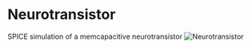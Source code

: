 # Neurotransistor
SPICE simulation of a memcapacitive neurotransistor
![Neurotransistor](https://user-images.githubusercontent.com/103260242/199729229-0fbd0b56-aed4-4401-a524-22c09d1d1771.png)
